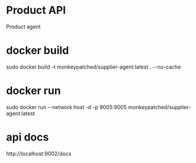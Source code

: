 # Product API
Product agent

# docker build 
sudo docker build -t monkeypatched/supplier-agent:latest . --no-cache

# docker run
sudo docker run  --network host -d -p 9005:9005 monkeypatched/supplier-agent:latest

# api docs
http://localhost:9002/docs